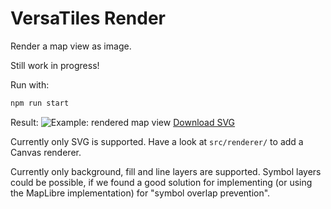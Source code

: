 # VersaTiles Render

Render a map view as image.

Still work in progress!

Run with:
```bash
npm run start
```

Result:
![Example: rendered map view](docs/demo.svg)
[Download SVG](docs/demo.svg)

Currently only SVG is supported. Have a look at `src/renderer/` to add a Canvas renderer.

Currently only background, fill and line layers are supported. Symbol layers could be possible, if we found a good solution for implementing (or using the MapLibre implementation) for "symbol overlap prevention".
